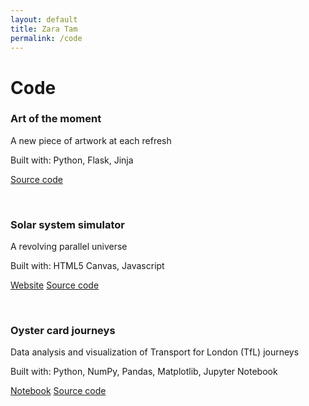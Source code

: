 ```yaml
---
layout: default
title: Zara Tam
permalink: /code
---
```

<h1><span class="underline">Code</span></h1>

### Art of the moment

A new piece of artwork at each refresh

Built with: Python, Flask, Jinja

<a href="https://github.com/ZaraTam/art" class="code-link" target="_blank" rel="noopener noreferrer">Source code</a>

<br>

### Solar system simulator

A revolving parallel universe

Built with: HTML5 Canvas, Javascript

<a href="https://zaratam.github.io/solar-system/" class="code-link" target="_blank" rel="noopener noreferrer">Website</a>
<a href="https://github.com/ZaraTam/solar-system" class="code-link" target="_blank" rel="noopener noreferrer">Source code</a>

<br>

### Oyster card journeys

Data analysis and visualization of Transport for London (TfL) journeys

Built with: Python, NumPy, Pandas, Matplotlib, Jupyter Notebook

<a href="https://github.com/ZaraTam/oyster/blob/master/oyster.ipynb" class="code-link" target="_blank" rel="noopener noreferrer">Notebook</a>
<a href="https://github.com/ZaraTam/oyster" class="code-link" target="_blank" rel="noopener noreferrer">Source code</a>
